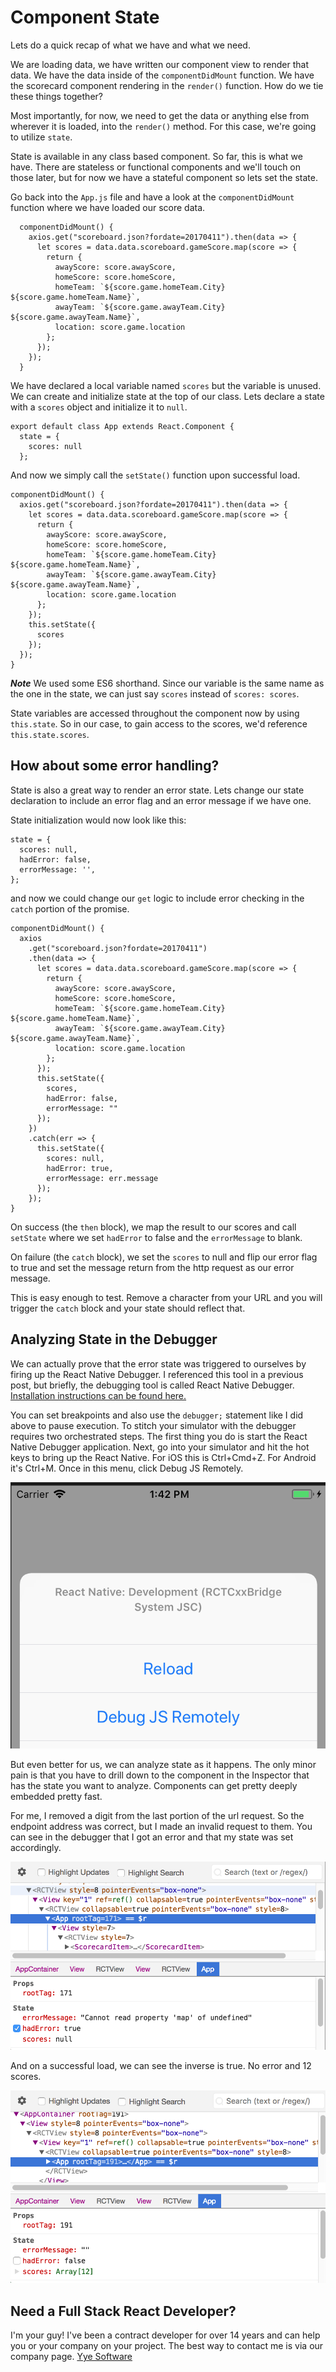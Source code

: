 # Component State

Lets do a quick recap of what we have and what we need.

We are loading data, we have written our component view to render that data. We have the data inside of the `componentDidMount` function. We have the scorecard component rendering in the `render()` function. How do we tie these things together?

Most importantly, for now, we need to get the data or anything else from wherever it is loaded, into the `render()` method. For this case, we're going to utilize `state`.

State is available in any class based component. So far, this is what we have. There are stateless or functional components and we'll touch on those later, but for now we have a stateful component so lets set the state.

Go back into the `App.js` file and have a look at the `componentDidMount` function where we have loaded our score data.

```
  componentDidMount() {
    axios.get("scoreboard.json?fordate=20170411").then(data => {
      let scores = data.data.scoreboard.gameScore.map(score => {
        return {
          awayScore: score.awayScore,
          homeScore: score.homeScore,
          homeTeam: `${score.game.homeTeam.City} ${score.game.homeTeam.Name}`,
          awayTeam: `${score.game.awayTeam.City} ${score.game.awayTeam.Name}`,
          location: score.game.location
        };
      });
    });
  }
```

We have declared a local variable named `scores` but the variable is unused. We can create and initialize state at the top of our class. Lets declare a state with a `scores` object and initialize it to `null`.

```
export default class App extends React.Component {
  state = {
    scores: null
  };
```

And now we simply call the `setState()` function upon successful load.

```
componentDidMount() {
  axios.get("scoreboard.json?fordate=20170411").then(data => {
    let scores = data.data.scoreboard.gameScore.map(score => {
      return {
        awayScore: score.awayScore,
        homeScore: score.homeScore,
        homeTeam: `${score.game.homeTeam.City} ${score.game.homeTeam.Name}`,
        awayTeam: `${score.game.awayTeam.City} ${score.game.awayTeam.Name}`,
        location: score.game.location
      };
    });
    this.setState({
      scores
    });
  });
}
```

**_Note_** We used some ES6 shorthand. Since our variable is the same name as the one in the state, we can just say `scores` instead of `scores: scores`.

State variables are accessed throughout the component now by using `this.state`. So in our case, to gain access to the scores, we'd reference `this.state.scores`.

## How about some error handling?

State is also a great way to render an error state. Lets change our state declaration to include an error flag and an error message if we have one.

State initialization would now look like this:

```
state = {
  scores: null,
  hadError: false,
  errorMessage: '',
};
```

and now we could change our `get` logic to include error checking in the `catch` portion of the promise.

```
componentDidMount() {
  axios
    .get("scoreboard.json?fordate=20170411")
    .then(data => {
      let scores = data.data.scoreboard.gameScore.map(score => {
        return {
          awayScore: score.awayScore,
          homeScore: score.homeScore,
          homeTeam: `${score.game.homeTeam.City} ${score.game.homeTeam.Name}`,
          awayTeam: `${score.game.awayTeam.City} ${score.game.awayTeam.Name}`,
          location: score.game.location
        };
      });
      this.setState({
        scores,
        hadError: false,
        errorMessage: ""
      });
    })
    .catch(err => {
      this.setState({
        scores: null,
        hadError: true,
        errorMessage: err.message
      });
    });
}
```

On success (the `then` block), we map the result to our scores and call `setState` where we set `hadError` to false and the `errorMessage` to blank.

On failure (the `catch` block), we set the `scores` to null and flip our error flag to true and set the message return from the http request as our error message.

This is easy enough to test. Remove a character from your URL and you will trigger the `catch` block and your state should reflect that.

## Analyzing State in the Debugger

We can actually prove that the error state was triggered to ourselves by firing up the React Native Debugger. I referenced this tool in a previous post, but briefly, the debugging tool is called React Native Debugger. <a href="https://github.com/jhen0409/react-native-debugger">Installation instructions can be found here.</a>

You can set breakpoints and also use the `debugger;` statement like I did above to pause execution. To stitch your simulator with the debugger requires two orchestrated steps. The first thing you do is start the React Native Debugger application. Next, go into your simulator and hit the hot keys to bring up the React Native. For iOS this is Ctrl+Cmd+Z. For Android it's Ctrl+M. Once in this menu, click Debug JS Remotely.

![enable-debugging](/images/react-native-enable-debugging.png)

But even better for us, we can analyze state as it happens. The only minor pain is that you have to drill down to the component in the Inspector that has the state you want to analyze. Components can get pretty deeply embedded pretty fast.

For me, I removed a digit from the last portion of the url request. So the endpoint address was correct, but I made an invalid request to them. You can see in the debugger that I got an error and that my state was set accordingly.

![react-native-debugger-state](/images/react-native-debugger-state.png)

And on a successful load, we can see the inverse is true. No error and 12 scores.

![react-native-debugger-success](/images/react-native-debugger-success.png)

## Need a Full Stack React Developer?

I'm your guy! I've been a contract developer for over 14 years and can help you or your company on your project. The best way to contact me is via our company page. [Yye Software](https://www.yyesoftware.com)
